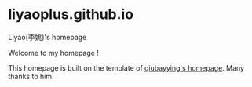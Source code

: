 # liyaoplus.github.io
Liyao(李姚)'s homepage

Welcome to my homepage !

This homepage is built on the template of [qiubayying's homepage](https://qiubaiying.github.io). Many thanks to him.
